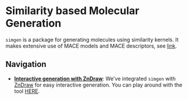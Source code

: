 # Similarity based Molecular Generation

`simgen` is a package for generating molecules using similarity kernels. It makes extensive use of MACE models and MACE descriptors, see [link](https://github.com/ACEsuit/mace/tree/main).

## Navigation

- **[Interactive generation with ZnDraw](tutorials/zndraw_integration.md)**: We've integrated `simgen` with [ZnDraw](https://github.com/zincware/ZnDraw/) for easy interactive generation. You can play around with the tool [HERE](https://zndraw.icp.uni-stuttgart.de/).
